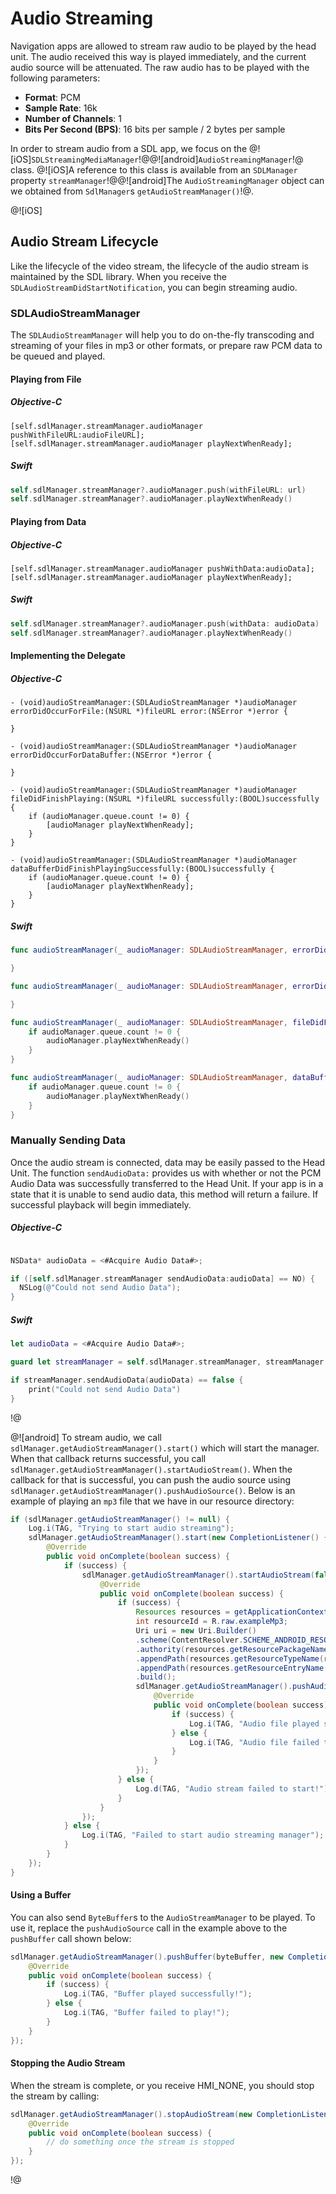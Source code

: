 # Audio Streaming
Navigation apps are allowed to stream raw audio to be played by the head unit. The audio received this way is played immediately, and the current audio source will be attenuated. The raw audio has to be played with the following parameters:

* **Format**: PCM
* **Sample Rate**: 16k
* **Number of Channels**: 1
* **Bits Per Second (BPS)**: 16 bits per sample / 2 bytes per sample

In order to stream audio from a SDL app, we focus on the @![iOS]`SDLStreamingMediaManager`!@@![android]`AudioStreamingManager`!@ class. @![iOS]A reference to this class is available from an `SDLManager` property `streamManager`!@@![android]The `AudioStreamingManager` object can we obtained from `SdlManager`s `getAudioStreamManager()`!@.

@![iOS]
## Audio Stream Lifecycle
Like the lifecycle of the video stream, the lifecycle of the audio stream is maintained by the SDL library. When you receive the `SDLAudioStreamDidStartNotification`, you can begin streaming audio.

### SDLAudioStreamManager
The `SDLAudioStreamManager` will help you to do on-the-fly transcoding and streaming of your files in mp3 or other formats, or prepare raw PCM data to be queued and played.

#### Playing from File
##### Objective-C
```objc
[self.sdlManager.streamManager.audioManager pushWithFileURL:audioFileURL];
[self.sdlManager.streamManager.audioManager playNextWhenReady];
```

##### Swift
```swift
self.sdlManager.streamManager?.audioManager.push(withFileURL: url)
self.sdlManager.streamManager?.audioManager.playNextWhenReady()
```

#### Playing from Data
##### Objective-C
```objc
[self.sdlManager.streamManager.audioManager pushWithData:audioData];
[self.sdlManager.streamManager.audioManager playNextWhenReady];
```

##### Swift
```swift
self.sdlManager.streamManager?.audioManager.push(withData: audioData)
self.sdlManager.streamManager?.audioManager.playNextWhenReady()
```

#### Implementing the Delegate
##### Objective-C
```objc
- (void)audioStreamManager:(SDLAudioStreamManager *)audioManager errorDidOccurForFile:(NSURL *)fileURL error:(NSError *)error {

}

- (void)audioStreamManager:(SDLAudioStreamManager *)audioManager errorDidOccurForDataBuffer:(NSError *)error {

}

- (void)audioStreamManager:(SDLAudioStreamManager *)audioManager fileDidFinishPlaying:(NSURL *)fileURL successfully:(BOOL)successfully {
    if (audioManager.queue.count != 0) {
        [audioManager playNextWhenReady];
    }
}

- (void)audioStreamManager:(SDLAudioStreamManager *)audioManager dataBufferDidFinishPlayingSuccessfully:(BOOL)successfully {
    if (audioManager.queue.count != 0) {
        [audioManager playNextWhenReady];
    }
}
```

##### Swift
```swift
func audioStreamManager(_ audioManager: SDLAudioStreamManager, errorDidOccurForFile fileURL: URL, error: Error) {

}

func audioStreamManager(_ audioManager: SDLAudioStreamManager, errorDidOccurForDataBuffer error: Error) {

}

func audioStreamManager(_ audioManager: SDLAudioStreamManager, fileDidFinishPlaying fileURL: URL, successfully: Bool) {
    if audioManager.queue.count != 0 {
        audioManager.playNextWhenReady()
    }
}

func audioStreamManager(_ audioManager: SDLAudioStreamManager, dataBufferDidFinishPlayingSuccessfully successfully: Bool) {
    if audioManager.queue.count != 0 {
        audioManager.playNextWhenReady()
    }
}
```

### Manually Sending Data
Once the audio stream is connected, data may be easily passed to the Head Unit. The function `sendAudioData:` provides us with whether or not the PCM Audio Data was successfully transferred to the Head Unit. If your app is in a state that it is unable to send audio data, this method will return a failure. If successful playback will begin immediately.

##### Objective-C
```objective-c

NSData* audioData = <#Acquire Audio Data#>;

if ([self.sdlManager.streamManager sendAudioData:audioData] == NO) {
  NSLog(@"Could not send Audio Data");
}
```

##### Swift
```swift
let audioData = <#Acquire Audio Data#>;

guard let streamManager = self.sdlManager.streamManager, streamManager.isAudioConnected else { return }

if streamManager.sendAudioData(audioData) == false {
    print("Could not send Audio Data")
}
```
!@

@![android]
To stream audio, we call `sdlManager.getAudioStreamManager().start()` which will start the manager. When that callback returns successful, you call `sdlManager.getAudioStreamManager().startAudioStream()`. When the callback for that is successful, you can push the audio source using `sdlManager.getAudioStreamManager().pushAudioSource()`. Below is an example of playing an `mp3` file that we have in our resource directory:

```java
if (sdlManager.getAudioStreamManager() != null) {
    Log.i(TAG, "Trying to start audio streaming");
    sdlManager.getAudioStreamManager().start(new CompletionListener() {
        @Override
        public void onComplete(boolean success) {
            if (success) {
                sdlManager.getAudioStreamManager().startAudioStream(false, new CompletionListener() {
                    @Override
                    public void onComplete(boolean success) {
                        if (success) {
                            Resources resources = getApplicationContext().getResources();
                            int resourceId = R.raw.exampleMp3;
                            Uri uri = new Uri.Builder()
                            .scheme(ContentResolver.SCHEME_ANDROID_RESOURCE)
                            .authority(resources.getResourcePackageName(resourceId))
                            .appendPath(resources.getResourceTypeName(resourceId))
                            .appendPath(resources.getResourceEntryName(resourceId))
                            .build();
                            sdlManager.getAudioStreamManager().pushAudioSource(uri, new CompletionListener() {
                                @Override
                                public void onComplete(boolean success) {
                                    if (success) {
                                        Log.i(TAG, "Audio file played successfully!");
                                    } else {
                                        Log.i(TAG, "Audio file failed to play!");
                                    }
                                }
                            });
                        } else {
                            Log.d(TAG, "Audio stream failed to start!");
                        }
                    }
                });
            } else {
                Log.i(TAG, "Failed to start audio streaming manager");
            }
        }
    });
}
```

#### Using a Buffer

You can also send `ByteBuffer`s to the `AudioStreamManager` to be played. To use it, replace the `pushAudioSource` call in the example above to the `pushBuffer` call shown below:

```java
sdlManager.getAudioStreamManager().pushBuffer(byteBuffer, new CompletionListener() {
    @Override
    public void onComplete(boolean success) {
        if (success) {
            Log.i(TAG, "Buffer played successfully!");
        } else {
            Log.i(TAG, "Buffer failed to play!");
        }
    }
});
```

#### Stopping the Audio Stream
When the stream is complete, or you receive HMI_NONE, you should stop the stream by calling:

```java
sdlManager.getAudioStreamManager().stopAudioStream(new CompletionListener() {
    @Override
    public void onComplete(boolean success) {
        // do something once the stream is stopped
    }
});
```
!@
